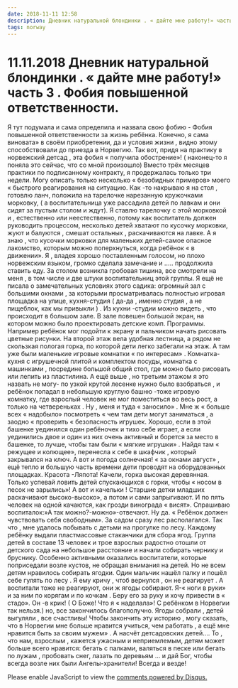 ```yaml
---
date: 2018-11-11 12:58
description: Дневник натуральной блондинки . « дайте мне работу!» часть 3 . Фобия повышенной ответственности.
tags: norway
---
```

# 11.11.2018 Дневник натуральной блондинки . « дайте мне работу!» часть 3 . Фобия повышенной ответственности.

Я тут подумала и сама определила и назвала свою фобию - Фобия повышенной ответственности за жизнь ребёнка. Конечно, я сама виновата» в своём приобретении, да и условия жизни , видно этому способствовали до приезда в Норвегию. Так вот, придя на практику в норвежский детсад  , эта фобия « получила обострение»!   ( наконец-то я поняла это сейчас, что со мной произошло) Вместо трёх месяцев практики по подписанному контракту, я продержалась только три недели. Могу описать только несколько « безобидных примеров» моего « быстрого реагирования  на ситуацию.  Как -то накрываю я на стол , готовлю ланч, положила на тарелочке нарезанную кружочками морковку,  ( а воспитательница уже рассадила детей по лавкам  и они сидят за пустым столом и ждут). Я ставлю тарелочку с этой морковкой и , естественно или неестественно, потому как воспитатель должен руководить процессом, несколько детей хватают по кусочку морковки, жуют и балуются , смешат остальных , раскачиваются на лавке.  А я знаю , что кусочки морковки для маленьких детей-самое опасное лакомство, которым можно поперхнуться, когда ребёнок « в движении».  Я , владея хорошо поставленным голосом, но плохо норвежским языком, громко сделала замечание и ..... продолжила  ставить еду.  За столом возникла гробовая тишина, все смотрели на меня , в том числе и две штуки воспитательниц этой группы.                Я ещё не писала о замечательных условиях этого садика: огромный зал с большими окнами , за которыми просматривалась полностью игровая площадка на улице, кухня-студия ( да-да , именно студия , а не пищеблок, как мы привыкли )  . Из кухни -студии можно видеть , что происходит в большом зале. В зале повешен большой экран, на котором можно было  проектировать детские комп. Программы. Например ребёнок мог подойти к экрану и пальчиком начать рисовать цветные рисунки.  На второй этаж вела удобная лестница, а рядом  не скользкая  пологая горка, по которой дети легко забегали на этаж. А там уже были маленькие игровые комнатки « по интересам» . Комнатка-кухня с игрушечной плитой и комплектом посуды, комнатка с машинками , посредине  большой общий стол, где можно было рисовать или лепить из пластилина. А ещё выше , но третьим этажом я это назвать не могу- по узкой крутой лесенке нужно было взобраться , и ребёнок попадал  в небольшую круглую башню -тоже игровую комнатку, где взрослый человек не мог поместиться во весь рост, а только на четвереньках . Ну , меня и туда « заносило» . Мне ж « больше всех « надобыло» посмотреть « чем там дети могут заниматься , а заодно « проверить « безопасность игрушек.  Хорошо, если в этой башенке уединился один ребёночек и тихо себе играет, а если уединились двое и один из них очень активный и борется за место в башенке, то лучше, чтобы там были « мягкие игрушки» . Найдя там « режущее и колющее», перенесла к себе в шкафчик , который закрывался на ключ.     А вот и погода солнечная! « за окнами август» , ещё тепло и большую часть времени дети проводят на оборудованных площадках. Красота -Ляпота! Качели, горка высокая деревянная. Только успевай ловить детей  спускающихся с горки, чтобы « носом в песок не зарылись»!  А вот и качельки ! Старшие детки младших раскачивают высоко-высоко», а потом и сами запрыгивают. И по пять человек на одной качаются, как грозди винограда « висят». Спрашиваю воспиталок:»А так можно?-можно»-отвечают. Ну да.  « Ребёнок должен чувствовать себя свободным».                  За садом сразу лес располагался. Так что , мне удалось побывать с детьми на прогулке по лесу. Каждому ребёнку выдали пластмассовые стаканчики для сбора ягод. Группа детей в составе 13 человек и трое взрослых радостно отошли от детского сада на небольшое расстояние и начали собирать чернику и бруснику. Особенно активными оказались воспитатели, которые  поприседали возле кустов, не обращая внимания на детей. Но не всем детям нравилось собирать ягодки. Один мальчик нашёл палку и пошёл себе гулять по лесу . Я ему кричу , чтоб вернулся , он не реагирует . А воспитали тоже не реагируют, они ж ягоды собирают. Я-« ноги в руки» и за ним по корягам и по кочкам . Беру его за руку и хочу привести в « стадо». Он -в крик!  ( О Боже! Что я « наделала»! С ребёнком в Норвегии так нельзя.)  но, все закончилось благополучно. Ягоды собрали , детей выгуляли , все счастливы!     Чтобы закончить эту историю  , могу сказать, что в Норвегии мне больше нравится учиться, чем работать , а ещё мне нравится быть  за своим мужем»  . А насчёт детсадовских детей.... То , что нам, взрослым , кажется ужасным и неприемлемым, детям может больше всего нравится: бегать с палками, валяться в песке или бегать по лужам , пробовать снег, лазать по деревьям ... и дай Бог, чтобы всегда возле них были Ангелы-хранители! Всегда и везде!

<div id="disqus_thread"></div>
<script>
    /**
    *  RECOMMENDED CONFIGURATION VARIABLES: EDIT AND UNCOMMENT THE SECTION BELOW TO INSERT DYNAMIC VALUES FROM YOUR PLATFORM OR CMS.
    *  LEARN WHY DEFINING THESE VARIABLES IS IMPORTANT: https://disqus.com/admin/universalcode/#configuration-variables    */
    /*
    var disqus_config = function () {
    this.page.url = PAGE_URL;  // Replace PAGE_URL with your page's canonical URL variable
    this.page.identifier = PAGE_IDENTIFIER; // Replace PAGE_IDENTIFIER with your page's unique identifier variable
    };
    */
    (function() { // DON'T EDIT BELOW THIS LINE
    var d = document, s = d.createElement('script');
    s.src = 'https://irina-blog-1.disqus.com/embed.js';
    s.setAttribute('data-timestamp', +new Date());
    (d.head || d.body).appendChild(s);
    })();
</script>
<noscript>Please enable JavaScript to view the <a href="https://disqus.com/?ref_noscript">comments powered by Disqus.</a></noscript>
